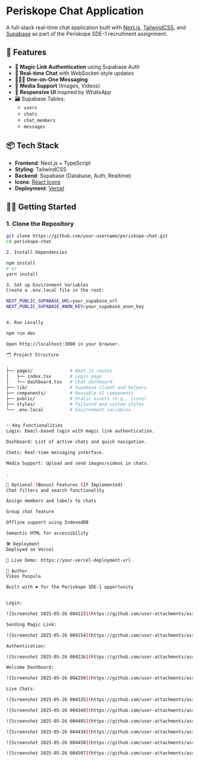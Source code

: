 # Periskope Chat Application

A full-stack real-time chat application built with [Next.js](https://nextjs.org/), [TailwindCSS](https://tailwindcss.com/), and [Supabase](https://supabase.com/) as part of the Periskope SDE-1 recruitment assignment.

## 🚀 Features

- 🔐 **Magic Link Authentication** using Supabase Auth  
- 💬 **Real-time Chat** with WebSocket-style updates  
- 🧑‍🤝‍🧑 **One-on-One Messaging**  
- 📸 **Media Support** (Images, Videos)  
- 🧠 **Responsive UI** inspired by WhatsApp  
- 🗃️ Supabase Tables:
  - `users`
  - `chats`
  - `chat_members`
  - `messages`

## 📦 Tech Stack

- **Frontend**: Next.js + TypeScript  
- **Styling**: TailwindCSS  
- **Backend**: Supabase (Database, Auth, Realtime)  
- **Icons**: [React Icons](https://react-icons.github.io/react-icons)  
- **Deployment**: [Vercel](https://vercel.com)

## 🧑‍💻 Getting Started

### 1. Clone the Repository

```bash
git clone https://github.com/your-username/periskope-chat.git
cd periskope-chat

2. Install Dependencies

npm install
# or
yarn install

3. Set up Environment Variables
Create a .env.local file in the root:

NEXT_PUBLIC_SUPABASE_URL=your_supabase_url
NEXT_PUBLIC_SUPABASE_ANON_KEY=your_supabase_anon_key


4. Run Locally

npm run dev

Open http://localhost:3000 in your browser.

🗂️ Project Structure

.
├── pages/              # Next.js routes
│   ├── index.tsx       # Login page
│   └── dashboard.tsx   # Chat dashboard
├── lib/                # Supabase client and helpers
├── components/         # Reusable UI components
├── public/             # Static assets (e.g., icons)
├── styles/             # Tailwind and custom styles
└── .env.local          # Environment variables


✨ Key Functionalities
Login: Email-based login with magic link authentication.

Dashboard: List of active chats and quick navigation.

Chats: Real-time messaging interface.

Media Support: Upload and send images/videos in chats.

.

🔧 Optional (Bonus) Features (If Implemented)
Chat filters and search functionality

Assign members and labels to chats

Group chat feature

Offline support using IndexedDB

Semantic HTML for accessibility

🛠️ Deployment
Deployed on Vercel

🔗 Live Demo: https://your-vercel-deployment-url

👤 Author
Vikas Paspula

Built with ❤️ for the Periskope SDE-1 opportunity


Login:

![Screenshot 2025-05-26 004123](https://github.com/user-attachments/assets/ebcbede8-3f35-434b-9d42-f6f10530565f)

Sending Magic Link:

![Screenshot 2025-05-26 004154](https://github.com/user-attachments/assets/bada62c4-1db1-4fa7-8bca-5d57627a9655)

Authentication:

![Screenshot 2025-05-26 004226](https://github.com/user-attachments/assets/07b8a23e-edda-4b9d-8423-9aa7885509d1)

Welcome Dashboard:

![Screenshot 2025-05-26 004250](https://github.com/user-attachments/assets/c9746f91-f95c-4187-8c81-227069306aee)

Live Chats:

![Screenshot 2025-05-26 004335](https://github.com/user-attachments/assets/59871e09-200d-4fcf-81e7-52ac3e8e66cd)

![Screenshot 2025-05-26 004349](https://github.com/user-attachments/assets/985e40e4-6ace-4dd8-9f30-785423c333ef)

![Screenshot 2025-05-26 004405](https://github.com/user-attachments/assets/dfa487f5-fd09-4cc7-893e-130ce58a7743)

![Screenshot 2025-05-26 004434](https://github.com/user-attachments/assets/6e5ec0da-ba3a-4f40-bbe1-dba9ff17d7b3)

![Screenshot 2025-05-26 004450](https://github.com/user-attachments/assets/f6012817-7270-4316-b727-6c1c10599e4a)

![Screenshot 2025-05-26 004507](https://github.com/user-attachments/assets/d52197a9-a5e7-40d1-b12f-cfe6b55f352a)










